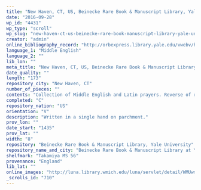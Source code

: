 ```yaml
---
title: "New Haven, CT, US, Beinecke Rare Book & Manuscript Library, Yale University, Takamiya MS 56"
date: "2016-09-28"
wp_id: "4431"
wp_type: "scroll"
wp_slug: "new-haven-ct-us-beinecke-rare-book-manuscript-library-yale-university-takamiya-ms-56"
creator: "admin"
online_bibliography_record: "http://orbexpress.library.yale.edu/vwebv/holdingsInfo?bibId=11778631"
language_1: "Middle English"
language_2: ""
lib_lon: ""
meta_title: "New Haven, CT, US, Beinecke Rare Book & Manuscript Library, Yale University, Takamiya MS 56"
date_quality: ""
length: "173"
repository_city: "New Haven, CT"
number_of_pieces: ""
contents: "Collection of Middle English and Latin prayers. Reverse of roll contains horizontal inscription suggesting that the item may have been intended as a birth girdle."
completed: "C"
repository_nation: "US"
orientation: "V"
description: "Written in a single hand on parchment."
prov_lon: ""
date_start: "1435"
prov_lat: ""
width: "8"
repository: "Beinecke Rare Book & Manuscript Library, Yale University"
repository_name_and_city: "Beinecke Rare Book & Manuscript Library at Yale University, New Haven CT US"
shelfmark: "Takamiya MS 56"
provenance: "England"
lib_lat: ""
online_images: "http://luna.library.wmich.edu/luna/servlet/detail/WMUwmu~77~77~835180~140685?qvq=q:manuscript_identifier%3D%22Takamiya%2BMS%2B56%22;lc:WMUwmu~85~85,WMUwmu~73~73,WMUwmu~77~77,WMUwmu~84~84,WMUwmu~90~90,WMUwmu~29~29,WMUwmu~82~82&mi=1&trs=4"
_scrolls_id: "710"
---
```



